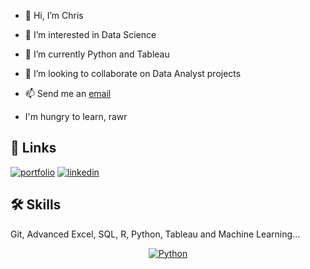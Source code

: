 - 👋 Hi, I’m Chris
- 👀 I’m interested in Data Science
- 🌱 I’m currently Python and Tableau
- 💞️ I’m looking to collaborate on Data Analyst projects
- 📫 Send me an <a href = "mailto: arthur.rosaroso@gmail.com">email</a>

- I'm hungry to learn, rawr



<!---
ca-ros/ca-ros is a ✨ special ✨ repository because its `README.md` (this file) appears on your GitHub profile.
You can click the Preview link to take a look at your changes.
--->

## 🔗 Links
[![portfolio](https://img.shields.io/badge/my_portfolio-000?style=for-the-badge&logo=ko-fi&logoColor=white)](https://ca-ros.github.io)
[![linkedin](https://img.shields.io/badge/linkedin-0A66C2?style=for-the-badge&logo=linkedin&logoColor=white)](https://www.linkedin.com/in/arthur0418/)

## 🛠 Skills

Git, Advanced Excel, SQL, R, Python, Tableau and Machine Learning...

<p align="center">
  <a href="https://skillicons.dev">
    <img src="https://skillicons.dev/icons?i=git,github,githubactions,bash,figma" alt = "Python">
  </a>
</p>